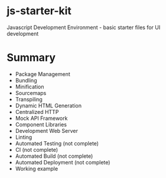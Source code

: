 # js-starter-kit
Javascript Development Environment - basic starter files for UI development

# Summary
- Package Management
- Bundling
- Minification
- Sourcemaps
- Transpiling
- Dynamic HTML Generation
- Centralized HTTP
- Mock API Framework
- Component Libraries
- Development Web Server
- Linting
- Automated Testing (not complete)
- CI (not complete)
- Automated Build (not complete)
- Automated Deployment (not complete)
- Working example


